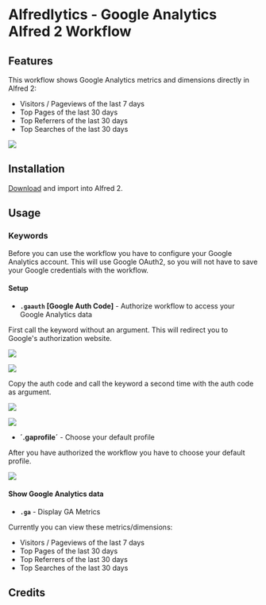 Alfredlytics - Google Analytics Alfred 2 Workflow
=================================================

Features
--------

This workflow shows Google Analytics metrics and dimensions directly in Alfred 2:

* Visitors / Pageviews of the last 7 days
* Top Pages of the last 30 days
* Top Referrers of the last 30 days
* Top Searches of the last 30 days

![](https://dl.dropboxusercontent.com/u/5453663/alfredlytics.png)

Installation
------------

[Download](http://bit.ly/14vO5eS) and import into Alfred 2.

Usage
-----

### Keywords

Before you can use the workflow you have to configure your Google Analytics account. This will use Google OAuth2, so you will not have to save your Google credentials with the workflow.

#### Setup

* **`.gaauth` [Google Auth Code]** - Authorize workflow to access your Google Analytics data

First call the keyword without an argument. This will redirect you to Google's authorization website.

![](https://dl.dropboxusercontent.com/u/5453663/gaauth1.png)

![](https://dl.dropboxusercontent.com/u/5453663/gaauth2.png)

Copy the auth code and call the keyword a second time with the auth code as argument.

![](https://dl.dropboxusercontent.com/u/5453663/gaauth3.png)

![](https://dl.dropboxusercontent.com/u/5453663/gaauth4.png)

* **´.gaprofile´** - Choose your default profile

After you have authorized the workflow you have to choose your default profile.

![](https://dl.dropboxusercontent.com/u/5453663/gaprofile.png)

#### Show Google Analytics data

* **`.ga`** - Display GA Metrics

Currently you can view these metrics/dimensions:

* Visitors / Pageviews of the last 7 days
* Top Pages of the last 30 days
* Top Referrers of the last 30 days
* Top Searches of the last 30 days

Credits
-------
